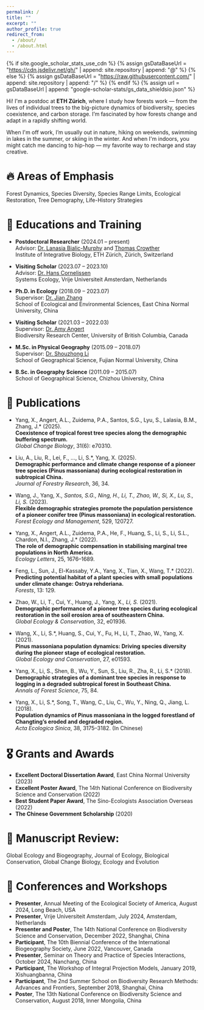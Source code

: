 ```yaml
---
permalink: /
title: ""
excerpt: ""
author_profile: true
redirect_from: 
  - /about/
  - /about.html
---
```


{% if site.google_scholar_stats_use_cdn %}
{% assign gsDataBaseUrl = "https://cdn.jsdelivr.net/gh/" | append: site.repository | append: "@" %}
{% else %}
{% assign gsDataBaseUrl = "https://raw.githubusercontent.com/" | append: site.repository | append: "/" %}
{% endif %}
{% assign url = gsDataBaseUrl | append: "google-scholar-stats/gs_data_shieldsio.json" %}

<span class='anchor' id='about-me'></span>
Hi! I'm a postdoc at **ETH Zürich**, where I study how forests work — from the lives of individual trees to the big-picture dynamics of biodiversity, species coexistence, and carbon storage. I’m fascinated by how forests change and adapt in a rapidly shifting world.

When I'm off work, I’m usually out in nature, hiking on weekends, swimming in lakes in the summer, or skiing in the winter. And when I'm indoors, you might catch me dancing to hip-hop — my favorite way to recharge and stay creative.

# 🔥 Areas of Emphasis
Forest Dynamics, Species Diversity, Species Range Limits, Ecological Restoration, Tree Demography, Life-History Strategies

# 📖 Educations and Training
- **Postdoctoral Researcher** (2024.01 – present)  
  Advisor: [Dr. Lanasia Bialic-Murphy](https://crowtherlab.com/dr-lalasia-bialic-murphy/) and [Thomas Crowther](https://crowtherlab.com/about-tom-crowther/)  
  Institute of Integrative Biology, ETH Zürich, Zürich, Switzerland

- **Visiting Scholar** (2023.07 – 2023.10)  
  Advisor: [Dr. Hans Cornelissen](https://research.vu.nl/en/persons/hans-cornelissen)  
  Systems Ecology, Vrije Universiteit Amsterdam, Netherlands

- **Ph.D. in Ecology** (2018.09 – 2023.07)  
  Supervisor: [Dr. Jian Zhang](https://ecoinfor.github.io/index.html)  
  School of Ecological and Environmental Sciences, East China Normal University, China

- **Visiting Scholar** (2021.03 – 2022.03)  
  Supervisor: [Dr. Amy Angert](https://angert.github.io/people.html)  
  Biodiversity Research Center, University of British Columbia, Canada

- **M.Sc. in Physical Geography** (2015.09 – 2018.07)  
  Supervisor: [Dr. Shouzhong Li](https://geo.fjnu.edu.cn/dd/84/c4964a187780/page.htm)  
  School of Geographical Science, Fujian Normal University, China

- **B.Sc. in Geography Science** (2011.09 – 2015.07)  
  School of Geographical Science, Chizhou University, China

# 📝 Publications 
- Yang, X., Angert, A.L., Zuidema, P.A., Santos, S.G., Lyu, S., Lalasia, B.M., Zhang, J.* (2025).  
  **Coexistence of tropical forest tree species along the demographic buffering spectrum.**  
  *Global Change Biology*, 31(6): e70310.

- Liu, A., Liu, R., Lei, F., …, Li, S.*, Yang, X. (2025).  
  **Demographic performance and climate change response of a pioneer tree species (Pinus massoniana) during ecological restoration in subtropical China.**  
  *Journal of Forestry Research*, 36, 34.

- Wang, J., Yang, X.*, Santos, S.G., Ning, H., Li, T., Zhao, W., Si, X., Lu, S., Li, S.* (2023).  
  **Flexible demographic strategies promote the population persistence of a pioneer conifer tree (Pinus massoniana) in ecological restoration.**  
  *Forest Ecology and Management*, 529, 120727.

- Yang, X., Angert, A.L., Zuidema, P.A., He, F., Huang, S., Li, S., Li, S.L., Chardon, N.I., Zhang, J.* (2022).  
  **The role of demographic compensation in stabilising marginal tree populations in North America.**  
  *Ecology Letters*, 25, 1676–1689.

- Feng, L., Sun, J., El-Kassaby, Y.A., Yang, X., Tian, X., Wang, T.* (2022).  
  **Predicting potential habitat of a plant species with small populations under climate change: Ostrya rehderiana.**  
  *Forests*, 13: 129.

- Zhao, W., Li, T., Cui, Y., Huang, J., Yang, X.*, Li, S.* (2021).  
  **Demographic performance of a pioneer tree species during ecological restoration in the soil erosion area of southeastern China.**  
  *Global Ecology & Conservation*, 32, e01936.

- Wang, X., Li, S.*, Huang, S., Cui, Y., Fu, H., Li, T., Zhao, W., Yang, X. (2021).  
  **Pinus massoniana population dynamics: Driving species diversity during the pioneer stage of ecological restoration.**  
  *Global Ecology and Conservation*, 27, e01593.

- Yang, X., Li, S., Shen, B., Wu, Y., Sun, S., Liu, R., Zha, R., Li, S.* (2018).  
  **Demographic strategies of a dominant tree species in response to logging in a degraded subtropical forest in Southeast China.**  
  *Annals of Forest Science*, 75, 84.

- Yang, X., Li, S.*, Song, T., Wang, C., Liu, C., Wu, Y., Ning, Q., Jiang, L. (2018).  
  **Population dynamics of Pinus massoniana in the logged forestland of Changting’s eroded and degraded region.**  
  *Acta Ecologica Sinica*, 38, 3175–3182. (In Chinese)

# 🎖 Grants and Awards
- **Excellent Doctoral Dissertation Award**, East China Normal University (2023)
- **Excellent Poster Award**, The 14th National Conference on Biodiversity Science and Conservation (2022)
- **Best Student Paper Award**, The Sino-Ecologists Association Overseas (2022)
- **The Chinese Government Scholarship** (2020)

# 👀 Manuscript Review:
Global Ecology and Biogeography, Journal of Ecology, Biological Conservation, Global Change Biology, Ecology and Evolution

# 💬 Conferences and Workshops
- **Presenter**, Annual Meeting of the Ecological Society of America, August 2024, Long Beach, USA  
- **Presenter**, Vrije Universiteit Amsterdam, July 2024, Amsterdam, Netherlands  
- **Presenter and Poster**, The 14th National Conference on Biodiversity Science and Conservation, December 2022, Shanghai, China  
- **Participant**, The 10th Biennial Conference of the International Biogeography Society, June 2022, Vancouver, Canada  
- **Presenter**, Seminar on Theory and Practice of Species Interactions, October 2024, Nanchang, China  
- **Participant**, The Workshop of Integral Projection Models, January 2019, Xishuangbanna, China  
- **Participant**, The 2nd Summer School on Biodiversity Research Methods: Advances and Frontiers, September 2018, Shanghai, China  
- **Poster**, The 13th National Conference on Biodiversity Science and Conservation, August 2018, Inner Mongolia, China  

